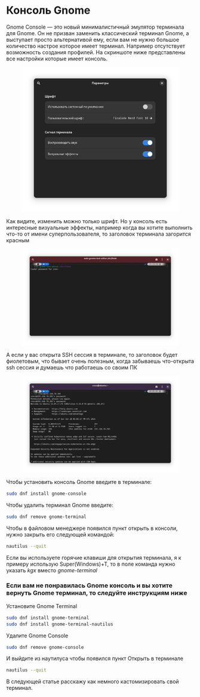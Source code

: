 # Консоль Gnome

Gnome Console — это новый минималистичный эмулятор терминала для Gnome. Он не призван заменить классический терминал Gnome, а выступает просто альтернативой ему, если вам не нужно большое количество настрое которое имеет терминал. Например отсутствует возможность создания профилей. На скриншоте ниже представлены все настройки которые имеет консоль.

<figure><img src="../../.gitbook/assets/gnome-console-setting.png" alt=""><figcaption></figcaption></figure>

Как видите, изменить можно только шрифт. Но у консоль есть интересные визуальные эффекты, например когда вы хотите выполнить что-то от имени суперпользователя, то заголовок терминала загорится красным

<figure><img src="../../.gitbook/assets/gnome-console-root.png" alt=""><figcaption></figcaption></figure>

А если у вас открыта SSH сессия в терминале, то заголовок будет фиолетовым, что бывает очень полезным, когда забываешь что-открыта ssh сессия и думаешь что работаешь со своим ПК

<figure><img src="../../.gitbook/assets/gnome-console-ssh.png" alt=""><figcaption></figcaption></figure>

Чтобы установить консоль Gnome введите в терминале:

```bash
sudo dnf install gnome-console
```

Чтобы удалить терминал Gnome введите:

```bash
sudo dnf remove gnome-terminal
```

Чтобы в файловом менеджере появился пункт открыть в консоли, нужно закрыть его следующей командой:

```bash
nautilus --quit
```

Если вы используете горячие клавиши для открытия терминала, я к примеру использую Super(Windows)+T, то в поле команда нужно указать _kgx_ вместо _gnome-terminal_

### Если вам не понравилась Gnome консоль и вы хотите вернуть Gnome терминал, то следуйте инструкциям ниже

Установите Gnome Terminal

```bash
sudo dnf install gnome-terminal
sudo dnf install gnome-terminal-nautilus
```

Удалите Gnome Console

```bash
sudo dnf remove gnome-console
```

И выйдите из наутилуса чтобы появился пункт Открыть в терминале

```bash
nautilus --quit
```

В следующей статье расскажу как немного кастомизировать свой терминал.

